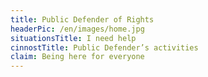 ```yaml
---
title: Public Defender of Rights
headerPic: /en/images/home.jpg
situationsTitle: I need help
cinnostTitle: Public Defender’s activities
claim: Being here for everyone
---
```

